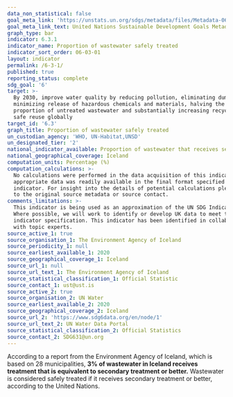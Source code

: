 ```yaml
---
data_non_statistical: false
goal_meta_link: 'https://unstats.un.org/sdgs/metadata/files/Metadata-06-03-01.pdf'
goal_meta_link_text: United Nations Sustainable Development Goals Metadata (pdf 428kB)
graph_type: bar
indicator: 6.3.1
indicator_name: Proportion of wastewater safely treated
indicator_sort_order: 06-03-01
layout: indicator
permalink: /6-3-1/
published: true
reporting_status: complete
sdg_goal: '6'
target: >-
  By 2030, improve water quality by reducing pollution, eliminating dumping and
  minimizing release of hazardous chemicals and materials, halving the
  proportion of untreated wastewater and substantially increasing recycling and
  safe reuse globally
target_id: '6.3'
graph_title: Proportion of wastewater safely treated
un_custodian_agency: 'WHO, UN-Habitat,UNSD'
un_designated_tier: '2'
national_indicator_available: Proportion of wastewater that receives secondary treatment
national_geographical_coverage: Iceland
computation_units: Percentage (%)
computation_calculations: >-
  No calculations were performed in the data acquisition of this indicator as
  appropriate data was readily available in the final format specified by this
  indicator. For insight into the details of potential calculations please refer
  to the original source metadata or source contact.
comments_limitations: >-
  This indicator is being used as an approximation of the UN SDG Indicator.
  Where possible, we will work to identify or develop UK data to meet the global
  indicator specification. This indicator has been identified in collaboration
  with topic experts.
source_active_1: true
source_organisation_1: The Environment Agency of Iceland
source_periodicity_1: null
source_earliest_available_1: 2020
source_geographical_coverage_1: Iceland
source_url_1: null
source_url_text_1: The Environment Agency of Iceland
source_statistical_classification_1: Official Statistic
source_contact_1: ust@ust.is
source_active_2: true
source_organisation_2: UN Water
source_earliest_available_2: 2020
source_geographical_coverage_2: Iceland
source_url_2: 'https://www.sdg6data.org/en/node/1'
source_url_text_2: UN Water Data Portal
source_statistical_classification_2: Official Statistics
source_contact_2: SDG631@un.org
---
```


According to a report from the Environment Agency of Iceland, which is based on 28 municipalities, **3% of wastewater in Iceland receives treatment that is equivalent to secondary treatment or better.** Wastewater is considered safely treated if it receives secondary treatment or better, according to the United Nations.

